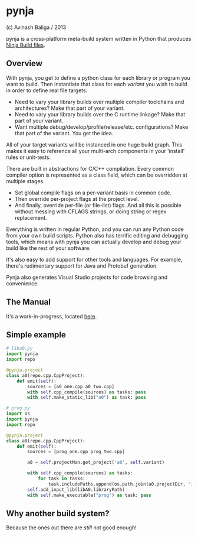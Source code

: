 # pynja

(c) Avinash Baliga / 2013

pynja is a cross-platform meta-build system written in Python that produces [Ninja Build files](http://martine.github.com/ninja/).

## Overview

With pynja, you get to define a python class for each library or program you want to build.
Then instantiate that class for each *variant* you wish to build in order to define real file targets.
-   Need to vary your library builds over multiple compiler toolchains and architectures?  Make that part of your variant.
-   Need to vary your library builds over the C runtime linkage?  Make that part of your variant.
-   Want multiple debug/develop/profile/release/etc. configurations?  Make that part of the variant.
You get the idea.

All of your target variants will be instanced in one huge build graph.  This makes it easy to reference
all your multi-arch components in your 'install' rules or unit-tests.

There are built in abstractions for C/C++ compilation.  Every common compiler option is represented as a
class field, which can be overridden at multiple stages.
-   Set global compile flags on a per-variant basis in common code.
-   Then override per-project flags at the project level.
-   And finally, override per-file (or file-list) flags.
And all this is possible without messing with CFLAGS strings, or doing string or regex replacement.

Everything is written in regular Python, and you can run any Python code from your own build scripts.
Python also has terrific editing and debugging tools, which means with pynja you can actually develop
and debug your build like the rest of your software.

It's also easy to add support for other tools and languages.  For example, there's rudimentary support for
Java and Protobuf generation.

Pynja also generates Visual Studio projects for code browsing and convenience.


## The Manual

It's a work-in-progress, located [here](https://github.com/fifoforlifo/pynja/tree/master/doc/manual).

## Simple example

```python
# liba0.py
import pynja
import repo

@pynja.project
class a0(repo.cpp.CppProject):
    def emit(self):
        sources = [a0_one.cpp a0_two.cpp]
        with self.cpp_compile(sources) as tasks: pass
        with self.make_static_lib("a0") as task: pass

# prog.py
import os
import pynja
import repo

@pynja.project
class a0(repo.cpp.CppProject):
    def emit(self):
        sources = [prog_one.cpp prog_two.cpp]

        a0 = self.projectMan.get_project('a0', self.variant)

        with self.cpp_compile(sources) as tasks:
            for task in tasks:
                task.includePaths.append(os.path.join(a0.projectDir, "include"))
        self.add_input_lib(libA0.libraryPath)
        with self.make_executable("prog") as task: pass
```


## Why another build system?

Because the ones out there are *still* not good enough!

